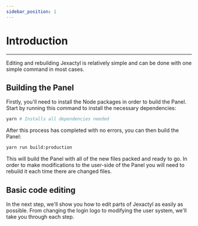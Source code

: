 ```yaml
---
sidebar_position: 1
---
```


# Introduction
***

Editing and rebuilding Jexactyl is relatively simple and 
can be done with one simple command in most cases.

## Building the Panel

Firstly, you'll need to install the Node packages in order to build the Panel.
Start by running this command to install the necessary dependencies:
```bash
yarn # Installs all dependencies needed
```
After this process has completed with no errors, you can then build the Panel:
```bash
yarn run build:production
```

This will build the Panel with all of the new files packed and ready to go.
In order to make modifications to the user-side of the Panel you will need to
rebuild it each time there are changed files. 

## Basic code editing

In the next step, we'll show you how to edit parts of Jexactyl as easily as
possible. From changing the login logo to modifying the user system, we'll take
you through each step.